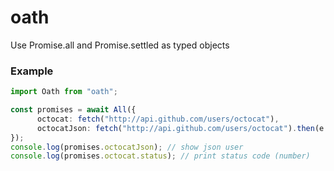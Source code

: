 # oath

Use Promise.all and Promise.settled as typed objects


### Example

```typescript
import Oath from "oath";

const promises = await All({
	  octocat: fetch("http://api.github.com/users/octocat"),
	  octocatJson: fetch("http://api.github.com/users/octocat").then(e => e.json()),
});
console.log(promises.octocatJson); // show json user
console.log(promises.octocat.status); // print status code (number)
```